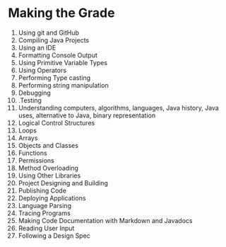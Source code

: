 <!DOCTYPE html>
<html>
	<head></head>
	<body>
		<h1>Making the Grade</h1>
			<ol>
				<li> Using git and GitHub </li>
				<li> Compiling Java Projects </li>
				<li> Using an IDE </li>
				<li> Formatting Console Output </li>
				<li> Using Primitive Variable Types</li>
				<li> Using Operators</li>
				<li> Performing Type casting </li>
				<li> Performing string manipulation </li>
				<li> Debugging </li>
				<li>.Testing </li>
				<li> Understanding computers, algorithms, languages, Java history, Java uses, alternative to Java, binary representation </li>
				<li> Logical Control Structures </li>
				<li>Loops </li>
				<li> Arrays </li>
				<li> Objects and Classes </li>
				<li> Functions </li>
				<li> Permissions </li>
				<li> Method Overloading </li>
				<li> Using Other Libraries </li>
				<li> Project Designing and Building </li>
				<li> Publishing Code </li>
				<li> Deploying Applications </li>
				<li> Language Parsing </li>
				<li> Tracing Programs </li>
				<li> Making Code Documentation with Markdown and Javadocs </li>
				<li> Reading User Input </li>
				<li> Following a Design Spec </li>
			</ol>
	</body>
</html>

<!--
  <ul>
              <li> Clone the course repository </li>
              <li> Create a GitHub Account </li>
              <li> Create a CIS110 Repo </li>
              <li> Upload your first hello-world program to the repo </li>
            </ul>
-->
